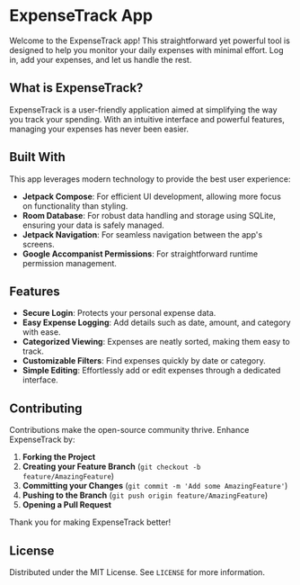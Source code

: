 # ExpenseTrack App

Welcome to the ExpenseTrack app! This straightforward yet powerful tool is designed to help you monitor your daily expenses with minimal effort. Log in, add your expenses, and let us handle the rest.

## What is ExpenseTrack?

ExpenseTrack is a user-friendly application aimed at simplifying the way you track your spending. With an intuitive interface and powerful features, managing your expenses has never been easier.

## Built With

This app leverages modern technology to provide the best user experience:

- **Jetpack Compose**: For efficient UI development, allowing more focus on functionality than styling.
- **Room Database**: For robust data handling and storage using SQLite, ensuring your data is safely managed.
- **Jetpack Navigation**: For seamless navigation between the app's screens.
- **Google Accompanist Permissions**: For straightforward runtime permission management.

## Features

- **Secure Login**: Protects your personal expense data.
- **Easy Expense Logging**: Add details such as date, amount, and category with ease.
- **Categorized Viewing**: Expenses are neatly sorted, making them easy to track.
- **Customizable Filters**: Find expenses quickly by date or category.
- **Simple Editing**: Effortlessly add or edit expenses through a dedicated interface.

## Contributing

Contributions make the open-source community thrive. Enhance ExpenseTrack by:

1. **Forking the Project**
2. **Creating your Feature Branch** (`git checkout -b feature/AmazingFeature`)
3. **Committing your Changes** (`git commit -m 'Add some AmazingFeature'`)
4. **Pushing to the Branch** (`git push origin feature/AmazingFeature`)
5. **Opening a Pull Request**

Thank you for making ExpenseTrack better!

## License

Distributed under the MIT License. See `LICENSE` for more information.

